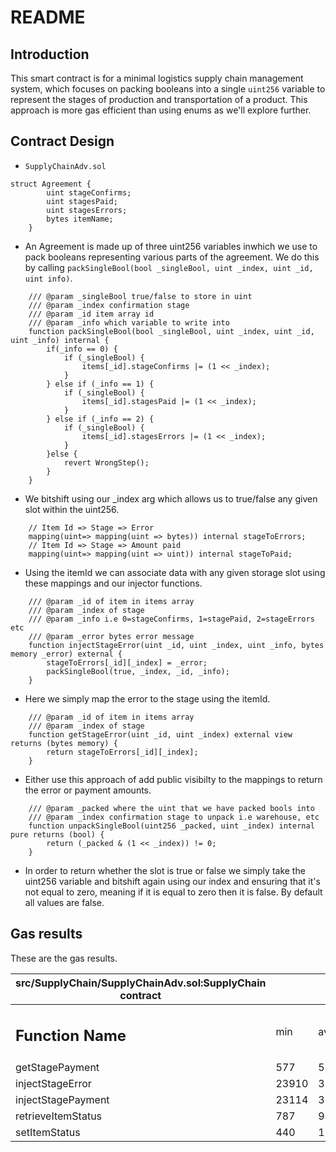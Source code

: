 # README

## Introduction

This smart contract is for a minimal logistics supply chain management system, which focuses on packing booleans into a single `uint256` variable to represent the stages of production and transportation of a product. This approach is more gas efficient than using enums as we'll explore further.

## Contract Design

* ```SupplyChainAdv.sol```

```
struct Agreement {
        uint stageConfirms;
        uint stagesPaid;
        uint stagesErrors;
        bytes itemName;
    } 
```

* An Agreement is made up of three uint256 variables inwhich we use to pack booleans representing various parts of the agreement. We do this by calling ```packSingleBool(bool _singleBool, uint _index, uint _id, uint info)```.

```
    /// @param _singleBool true/false to store in uint
    /// @param _index confirmation stage
    /// @param _id item array id
    /// @param _info which variable to write into
    function packSingleBool(bool _singleBool, uint _index, uint _id, uint _info) internal {
        if(_info == 0) {
            if (_singleBool) {
                items[_id].stageConfirms |= (1 << _index);
            }
        } else if (_info == 1) {
            if (_singleBool) {
                items[_id].stagesPaid |= (1 << _index);
            }
        } else if (_info == 2) {
            if (_singleBool) {
                items[_id].stagesErrors |= (1 << _index);
            }
        }else {
            revert WrongStep();
        }
    }
```

* We bitshift using our _index arg which allows us to true/false any given slot within the uint256.

```
    // Item Id => Stage => Error
    mapping(uint=> mapping(uint => bytes)) internal stageToErrors;
    // Item Id => Stage => Amount paid
    mapping(uint=> mapping(uint => uint)) internal stageToPaid;
```

* Using the itemId we can associate data with any given storage slot using these mappings and our injector functions.

```
    /// @param _id of item in items array
    /// @param _index of stage
    /// @param _info i.e 0=stageConfirms, 1=stagePaid, 2=stageErrors etc
    /// @param _error bytes error message
    function injectStageError(uint _id, uint _index, uint _info, bytes memory _error) external {
        stageToErrors[_id][_index] = _error;
        packSingleBool(true, _index, _id, _info);
    }
```

* Here we simply map the error to the stage using the itemId.

```
    /// @param _id of item in items array
    /// @param _index of stage
    function getStageError(uint _id, uint _index) external view returns (bytes memory) {
        return stageToErrors[_id][_index];
    }

```

* Either use this approach of add public visibilty to the mappings to return the error or payment amounts.

```
    /// @param _packed where the uint that we have packed bools into
    /// @param _index confirmation stage to unpack i.e warehouse, etc
    function unpackSingleBool(uint256 _packed, uint _index) internal pure returns (bool) {
        return (_packed & (1 << _index)) != 0;
    }
```

* In order to return whether the slot is true or false we simply take the uint256 variable and bitshift again using our index and ensuring that it's not equal to zero, meaning if it is equal to zero then it is false. By default all values are false.


## Gas results

These are the gas results.

| src/SupplyChain/SupplyChainAdv.sol:SupplyChain contract ||||||
|---------------------------------------------------------|-----------------|-------|--------|-------|---------|
| <h2>Function Name</h2>                                         |min             | avg   | median    | max   | # calls       |
| getStagePayment                                         | 577             | 577   | 577    | 577   | 1       |
| injectStageError                                        | 23910           | 35860 | 35860  | 47810 | 2       |
| injectStagePayment                                      | 23114           | 35064 | 35064  | 47014 | 2       |
| retrieveItemStatus                                      | 787             | 949   | 810    | 2833  | 14      |
| setItemStatus                                           | 440             | 11290 | 7647   | 22798 | 15      |
